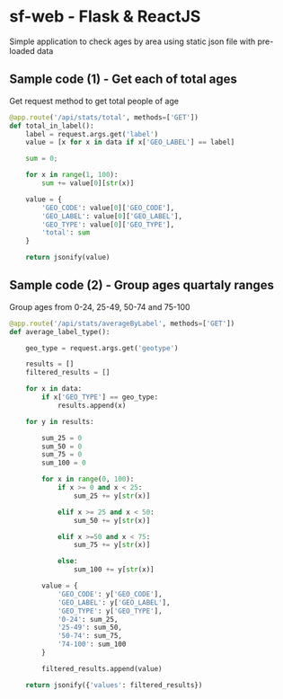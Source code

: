 # sf-web - Flask & ReactJS
Simple application to check ages by area using static json file with pre-loaded data

## Sample code (1) - Get each of total ages
Get request method to get total people of age
```python
@app.route('/api/stats/total', methods=['GET'])
def total_in_label():
    label = request.args.get('label')
    value = [x for x in data if x['GEO_LABEL'] == label]

    sum = 0;

    for x in range(1, 100):
        sum += value[0][str(x)]

    value = {
        'GEO_CODE': value[0]['GEO_CODE'],
        'GEO_LABEL': value[0]['GEO_LABEL'],
        'GEO_TYPE': value[0]['GEO_TYPE'],
        'total': sum
    }

    return jsonify(value)
```
## Sample code (2) - Group ages quartaly ranges
Group ages from 0-24, 25-49, 50-74 and 75-100
```python
@app.route('/api/stats/averageByLabel', methods=['GET'])
def average_label_type():

    geo_type = request.args.get('geotype')

    results = []
    filtered_results = []

    for x in data:
        if x['GEO_TYPE'] == geo_type:
            results.append(x)

    for y in results:

        sum_25 = 0
        sum_50 = 0
        sum_75 = 0
        sum_100 = 0

        for x in range(0, 100):
            if x >= 0 and x < 25:
                sum_25 += y[str(x)]

            elif x >= 25 and x < 50:
                sum_50 += y[str(x)]

            elif x >=50 and x < 75:
                sum_75 += y[str(x)]

            else:
                sum_100 += y[str(x)]

        value = {
            'GEO_CODE': y['GEO_CODE'],
            'GEO_LABEL': y['GEO_LABEL'],
            'GEO_TYPE': y['GEO_TYPE'],
            '0-24': sum_25,
            '25-49': sum_50,
            '50-74': sum_75,
            '74-100': sum_100
        }

        filtered_results.append(value)

    return jsonify({'values': filtered_results})

```
